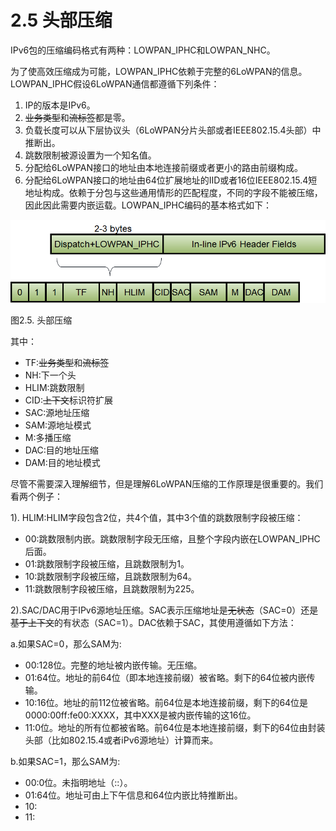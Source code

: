 # 2.5 头部压缩
IPv6包的压缩编码格式有两种：LOWPAN_IPHC和LOWPAN_NHC。

为了使高效压缩成为可能，LOWPAN_IPHC依赖于完整的6LoWPAN的信息。LOWPAN_IPHC假设6LoWPAN通信都遵循下列条件：
1. IP的版本是IPv6。
2. ~~业务类型~~和~~流标签~~都是零。
3. 负载长度可以从下层协议头（6LoWPAN分片头部或者IEEE802.15.4头部）中推断出。
4. 跳数限制被源设置为一个知名值。
5. 分配给6LoWPAN接口的地址由本地连接前缀或者更小的路由前缀构成。
6. 分配给6LoWPAN接口的地址由64位扩展地址的IID或者16位IEEE802.15.4短地址构成。依赖于分包与这些通用情形的匹配程度，不同的字段不能被压缩，因此因此需要内嵌运载。LOWPAN_IPHC编码的基本格式如下：

<center><img src="/images/iot_in_five_days/2/image005.png" /></center>

图2.5. 头部压缩

其中：
* TF:~~业务类型~~和~~流标签~~
* NH:下一个头
* HLIM:跳数限制
* CID:~~上下文~~标识符扩展
* SAC:源地址压缩
* SAM:源地址模式
* M:多播压缩
* DAC:目的地址压缩
* DAM:目的地址模式

尽管不需要深入理解细节，但是理解6LoWPAN压缩的工作原理是很重要的。我们看两个例子：

1). HLIM:HLIM字段包含2位，共4个值，其中3个值的跳数限制字段被压缩：
* 00:跳数限制内嵌。跳数限制字段无压缩，且整个字段内嵌在LOWPAN_IPHC后面。
* 01:跳数限制字段被压缩，且跳数限制为1。
* 10:跳数限制字段被压缩，且跳数限制为64。
* 11:跳数限制字段被压缩，且跳数限制为225。

2).SAC/DAC用于IPv6源地址压缩。SAC表示压缩地址是~~无状态~~（SAC=0）还是~~基于上下文~~的有状态（SAC=1）。DAC依赖于SAC，其使用遵循如下方法：

a.如果SAC=0，那么SAM为:
* 00:128位。完整的地址被内嵌传输。无压缩。
* 01:64位。地址的前64位（即本地连接前缀）被省略。剩下的64位被内嵌传输。
* 10:16位。地址的前112位被省略。前64位是本地连接前缀，剩下的64位是 0000:00ff:fe00:XXXX，其中XXX是被内嵌传输的这16位。
* 11:0位。地址的所有位都被省略。前64位是本地连接前缀，剩下的64位由封装头部（比如802.15.4或者iPv6源地址）计算而来。

b.如果SAC=1，那么SAM为:
* 00:0位。未指明地址（::）。
* 01:64位。地址可由上下午信息和64位内嵌比特推断出。
* 10:
* 11:


